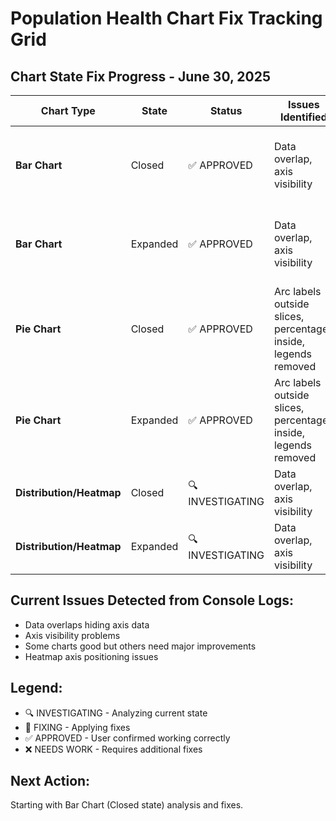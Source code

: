 # Population Health Chart Fix Tracking Grid

## Chart State Fix Progress - June 30, 2025

| Chart Type | State | Status | Issues Identified | Fix Applied | Approved |
|------------|-------|--------|-------------------|-------------|----------|
| **Bar Chart** | Closed | ✅ APPROVED | Data overlap, axis visibility | Enhanced margins, axis spacing, label formatting | ✅ |
| **Bar Chart** | Expanded | ✅ APPROVED | Data overlap, axis visibility | Enhanced margins, axis spacing, label formatting | ✅ |
| **Pie Chart** | Closed | ✅ APPROVED | Arc labels outside slices, percentages inside, legends removed | Complete layout optimization | ✅ |
| **Pie Chart** | Expanded | ✅ APPROVED | Arc labels outside slices, percentages inside, legends removed | Complete layout optimization | ✅ |
| **Distribution/Heatmap** | Closed | 🔍 INVESTIGATING | Data overlap, axis visibility | | |
| **Distribution/Heatmap** | Expanded | 🔍 INVESTIGATING | Data overlap, axis visibility | | |

## Current Issues Detected from Console Logs:
- Data overlaps hiding axis data
- Axis visibility problems
- Some charts good but others need major improvements
- Heatmap axis positioning issues

## Legend:
- 🔍 INVESTIGATING - Analyzing current state
- 🔧 FIXING - Applying fixes
- ✅ APPROVED - User confirmed working correctly
- ❌ NEEDS WORK - Requires additional fixes

## Next Action:
Starting with Bar Chart (Closed state) analysis and fixes.